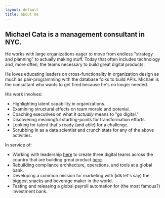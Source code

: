 ```yaml
---
layout: default
title: about me
---
```


 
## Michael Cata is a management consultant in NYC. 

He works with large organizations eager to move from endless "strategy and planning" to actually making stuff. Today that often includes technology and, more often, the teams necessary to build great digital products. 

He loves educating leaders on cross-functionality in organization design as much as pair-programming with the database folks to build APIs. Michael is the consultant who wants to get fired because he's no longer needed.

His work involves:

*  Highlighting latent capability in organizations. 
*  Examining structural effects on team morale and potenial. 
*  Coaching executives on what it *actually* means to "go digital." 
*  Discovering meaningful starting-points for transformation efforts. 
*  Looking for talent that's ready (and able) for a challenge. 
*  Scrubbing in as a data scientist and crunch stats for any of the above activities.


In service of:

*  Working with leadership [here](https://www.argolimited.com/pages/argo-group-home) to create three digital teams across the country that are building great product [here](eager.to). 
*  Rebuilding compliance architecture, operations, and tools at a global bank.
*  Developing a common mission for marketing with (idk let's say) the biggest snacks and beverage maker in the world.
*  Testing and releasing a global payroll automation for (the most famous?) investment bank.


<!-- **It's hard to believe, but productivity has slowed across the world.** It's harder to get things done despite the fact we are healthier, more educated, and in the midst of unprecedented access to capital. It's the best time in [human history to be alive](http://www.slideshare.net/exitcreative/organizational-design-in-the-21st-century), yet leaders see untapped opportunity every single day and front line employees feel constrained by bureaucracy. 

**Everyone's trying to do the right thing, but it's still a clusterf&$*.**  

The same questions emerge whether it's a too-big-to-fail bank, soft-drink conglomerate, or a United States government agency. Makers, leaders, and shareholders want to know:  

1.	How do we build technology and scale solutions?  
2.	Our organization feels clunky, what should we do about our workforce and structure?  

But it's rare to see those concerns expressed together. You can imagine certain corporate demographics asking one version over the other. COO/CIOs ask the former under increasing pressure to transform legacy processes and systems into automated, digital solutions. Everyone else in management is feeling the strains of last century's management thesis, they're asking the latter.   

The irony is that both questions identify the same tension. Making anything today requires not only the use of technology but it's creation, maintenance and improvement. Few understand how to incorporate new tools and fewer grasp what's necessary to build an environment for an entirely different behavior and cadence of the workplace. 

I've worked with organizations that fall in the buckets above and help teams focus 

| **Organization Strategy** <br> <br> | **Data Science** <br> <br> | **Fun!** <br> <br>|
| [Book Notice]({{base}}/about) <br> <br> [My Reading List]({{base}}/about) <br> <br>  [DoD's Transformation Challenges](http://www.thestrategybridge.com/the-bridge/2015/11/21/joint-forces-of-change-for-the-futureofwar) |  [Predicting Enron's Collapse]({{base}}/2015/07/01/enron-app.html) <br> <br> [The (Other) Cost of Subway Construction]({{base}}/2016/01/05/taxi-externality.html) <br> <br> [Overtime's Effect on DUIs]({{base}}/2016/06/18/overserved.html)  |  [AC/DC + Public Policy]({{base}}/2016/06/18/rocknoise.html) <br> <br> [We Lead Tested Our Apartment!]({{base}}/2016/07/03/pb-test.html) <br> <br> [Don't Eat Hotdogs in Midtown]({{base}}/2016/01/05/street-meat.html) |







Traditional structures of "the IT shop" and "the business" operating in silos are breaking at the seams in a world that demands   

People in developed countries have never been so educated, healthy, or ambitious in human existence. Capital (software, manufacturing tools, network infrastructure) has never been as accessible or scalable in the history of economics. Yet, productivity has been slowing since the mid-80s. Global growth is anemic. Shocking facts for anyone who's used a computer, perhaps expected for those who use computers with others.   

People and capital aren't the problem. It's where they intersect: the organization. Most large institutions don't trust their team members to make decisions in isolation. There are endless rounds of analysis and vetting, approvals and sign-offs. Consensus is the default mode of discussion and decision making is at best opaque, at worst: nonexistent.  






Most are not fit to survive in an era where a twelve person company with an AWS account can create a better product, faster than a billion dollar business unit. 

Why? Because most billion dollar business units aren't structured in small, multidisciplinary teams oriented on an inspiring purpose and given the autonomy to ship product to users.

The larger you are, the harder it is to [actively] manage the core economic decisions that determine the structure and composition of your team(s). 

"Millennials" have become canaries in the coal mine. Top graduates from top schools are trading offers from banks and law firms for start-ups on the bet that their intuition is stronger than "legacy firms." Turnover within entry level Fortune 500 programs has grown to 75%.




A)  A fuck-ton of dependencies and lack of autonomy at lower levels of the organization (think about needing CEO approval to buy a MacBook or escalation to a Vice Admiral for access to an API)

B) Culture of hoarding and hiding, instead of finding complementary efforts. 

C)  Restrictive financing models and internal capital allocation

D)  Poor team design lacking either the requisite capabilities and/or a strong product owner 


<br>
<br>
<br>
<br>
<br>
<br> -->



